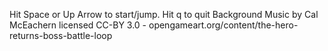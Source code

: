 Hit Space or Up Arrow to start/jump.
Hit q to quit
Background Music by Cal McEachern licensed CC-BY 3.0 - opengameart.org/content/the-hero-returns-boss-battle-loop